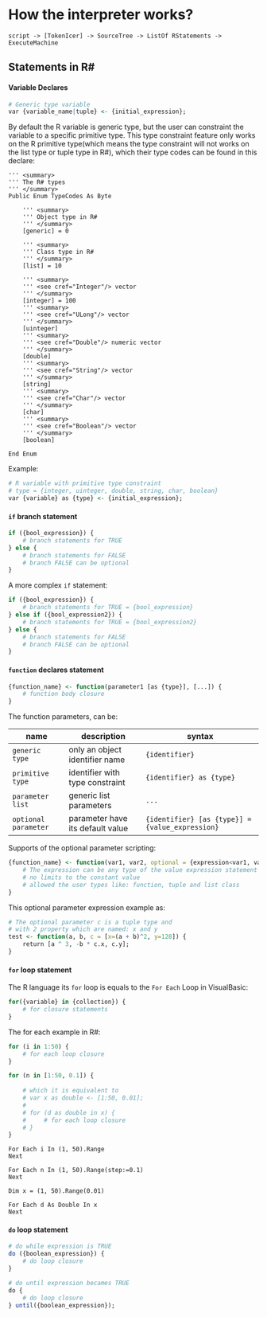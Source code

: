 # How the interpreter works?

```
script -> [TokenIcer] -> SourceTree -> ListOf RStatements -> ExecuteMachine
```

## Statements in R#

#### Variable Declares

```R
# Generic type variable
var {variable_name|tuple} <- {initial_expression};
```

By default the R variable is generic type, but the user can constraint the variable to a specific primitive type. This type constraint feature only works on the R primitive type(which means the type constraint will not works on the list type or tuple type in R#), which their type codes can be found in this declare:

```vbnet
''' <summary>
''' The R# types
''' </summary>
Public Enum TypeCodes As Byte

    ''' <summary>
    ''' Object type in R#
    ''' </summary>
    [generic] = 0

    ''' <summary>
    ''' Class type in R#
    ''' </summary>
    [list] = 10

    ''' <summary>
    ''' <see cref="Integer"/> vector
    ''' </summary>
    [integer] = 100
    ''' <summary>
    ''' <see cref="ULong"/> vector
    ''' </summary>
    [uinteger]
    ''' <summary>
    ''' <see cref="Double"/> numeric vector
    ''' </summary>
    [double]
    ''' <summary>
    ''' <see cref="String"/> vector
    ''' </summary>
    [string]
    ''' <summary>
    ''' <see cref="Char"/> vector
    ''' </summary>
    [char]
    ''' <summary>
    ''' <see cref="Boolean"/> vector
    ''' </summary>
    [boolean]

End Enum
```

Example:

```R
# R variable with primitive type constraint
# type = {integer, uinteger, double, string, char, boolean}
var {variable} as {type} <- {initial_expression};
```

#### ``if`` branch statement

```R
if ({bool_expression}) {
    # branch statements for TRUE
} else {
    # branch statements for FALSE
    # branch FALSE can be optional
}
```

A more complex ``if`` statement:

```R
if ({bool_expression}) {
    # branch statements for TRUE = {bool_expression}
} else if ({bool_expression2}) {
    # branch statements for TRUE = {bool_expression2}
} else {
    # branch statements for FALSE
    # branch FALSE can be optional
}
```

#### ``function`` declares statement

```R
{function_name} <- function(parameter1 [as {type}], [...]) {
    # function body closure
}
```

The function parameters, can be:

|name                    |description                                                      |syntax                                           |
|------------------------|-----------------------------------------------------------------|-------------------------------------------------|
|``generic type``      |only an object identifier name                                   |``{identifier}``                                 |
|``primitive type``    |identifier with type constraint                                  |``{identifier} as {type}``                       |
|``parameter list``|generic list parameters                                          |``...``                                          |
|``optional parameter``|parameter have its default value|``{identifier} [as {type}] = {value_expression}``|

Supports of the optional parameter scripting:

```R
{function_name} <- function(var1, var2, optional = {expression<var1, var2>}) {
    # The expression can be any type of the value expression statement
    # no limits to the constant value
    # allowed the user types like: function, tuple and list class
}
```

This optional parameter expression example as: 

```R
# The optional parameter c is a tuple type and 
# with 2 property which are named: x and y
test <- function(a, b, c = [x=(a + b)^2, y=128]) {
    return [a ^ 3, -b * c.x, c.y];
}
```

#### ``for`` loop statement

The R language its ``for`` loop is equals to the ``For Each`` Loop in VisualBasic:

```R
for({variable} in {collection}) {
    # for closure statements
}
```

The for each example in R#:

```R
for (i in 1:50) {
    # for each loop closure 
}

for (n in [1:50, 0.1]) {
    
    # which it is equivalent to 
    # var x as double <- [1:50, 0.01];
    # 
    # for (d as double in x) {
    #     # for each loop closure 
    # }
}
```

```vbnet
For Each i In (1, 50).Range
Next

For Each n In (1, 50).Range(step:=0.1)
Next

Dim x = (1, 50).Range(0.01)

For Each d As Double In x
Next
```

#### ``do`` loop statement

```R
# do while expression is TRUE
do ({boolean_expression}) {
    # do loop closure
}

# do until expression becames TRUE
do {
    # do loop closure
} until({boolean_expression});
```
